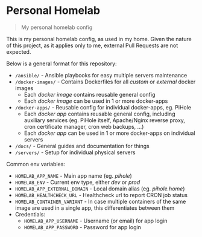 # Personal Homelab

> My personal homelab config

This is my personal homelab config, as used in my home.
Given the nature of this project, as it applies only to me, external Pull Requests are not expected.

Below is a general format for this repository:

- `/ansible/` - Ansible playbooks for easy multiple servers maintenance
- `/docker-images/` - Contains Dockerfiles for all _custom_ or _external_ docker images
    - Each _docker image_ contains reusable general config
    - Each _docker image_ can be used in 1 or more docker-apps
- `/docker-apps/` - Reusable config for individual docker-apps, eg. PiHole
    - Each _docker app_ contains reusable general config, including auxiliary services (eg. PiHole itself, Apache/Nginx reverse proxy, cron certificate manager, cron web backups, ...)
    - Each _docker app_ can be used in 1 or more docker-apps on individual servers
- `/docs/` - General guides and documentation for things
- `/servers/` - Setup for individual physical servers

Common env variables:

- `HOMELAB_APP_NAME` - Main app name (eg. _pihole_)
- `HOMELAB_ENV` - Current env type, either _dev_ or _prod_
- `HOMELAB_APP_EXTERNAL_DOMAIN` - Local domain alias (eg. _pihole.home_)
- `HOMELAB_HEALTHCHECK_URL` - Healthcheck url to report CRON job status
- `HOMELAB_CONTAINER_VARIANT` - In case multiple containers of the same image are used in a single app, this differentiates between them
- Credentials:
    - `HOMELAB_APP_USERNAME` - Username (or email) for app login
    - `HOMELAB_APP_PASSWORD` - Password for app login
